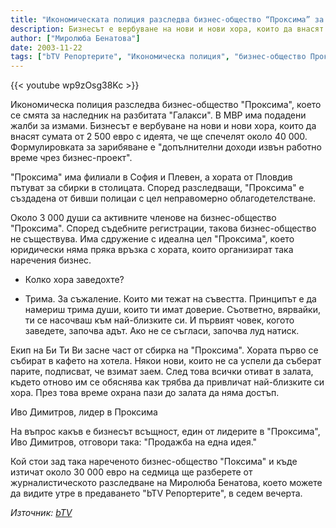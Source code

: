 ```yaml
---
title: "Икономическата полиция разследва бизнес-общество “Проксима” за измами"
description: Бизнесът е вербуване на нови и нови хора, които да внасят сумата от 2 500 евро с идеята, че ще спечелят около 40 000.
author: ["Миролюба Бенатова"]
date: 2003-11-22
tags: ["bTV Репортерите", "Икономическа полиция", "бизнес-общество Проксима", "измами", "Иво Димитров"]
---
```


{{< youtube wp9zOsg38Kc >}}

Икономическа полиция разследва бизнес-общество "Проксима", което се смята за наследник на разбитата "Галакси". В МВР има подадени жалби за измами. Бизнесът е вербуване на нови и нови хора, които да внасят сумата от 2 500 евро с идеята, че ще спечелят около 40 000. Формулировката за зарибяване е "допълнителни доходи извън работно време чрез бизнес-проект".

"Проксима" има филиали в София и Плевен, а хората от Пловдив пътуват за сбирки в столицата. Според разследващи, "Проксима" е създадена от бивши полицаи с цел неправомерно облагодетелстване.

Около 3 000 души са активните членове на бизнес-общество "Проксима". Според съдебните регистрации, такова бизнес-общество не съществува. Има сдружение с идеална цел "Проксима", което юридически няма пряка връзка с хората, които организират така наречения бизнес.

- Колко хора заведохте?

- Трима. За съжаление. Които ми тежат на съвестта. Принципът е да намериш трима души, които ти имат доверие. Съответно, вярвайки, ти се насочваш към най-близките си. И първият човек, когото заведете, започва адът. Ако не се съгласи, започва луд натиск.

Екип на Би Ти Ви засне част от сбирка на "Проксима". Хората първо се събират в кафето на хотела. Някои нови, които не са успели да съберат парите, подписват, че взимат заем. След това всички отиват в залата, където отново им се обяснява как трябва да привличат най-близките си хора. През това време охрана пази до залата да няма достъп.

Иво Димитров, лидер в Проксима

На въпрос какъв е бизнесът всъщност, един от лидерите в "Проксима", Иво Димитров, отговори така: "Продажба на една идея."

Кой стои зад така нареченото бизнес-общество "Поксима" и къде изтичат около 30 000 евро на седмица ще разберете от журналистическото разследване на Миролюба Бенатова, което можете да видите утре в предаването "bTV Репортерите", в седем вечерта.

*Източник: [bTV](https://btvnovinite.bg/22398-Ikonomicheskata_politsiya_razsledva_biznesobshtestvo_&quot;Proksima&quot;_za_izmami.html)*
